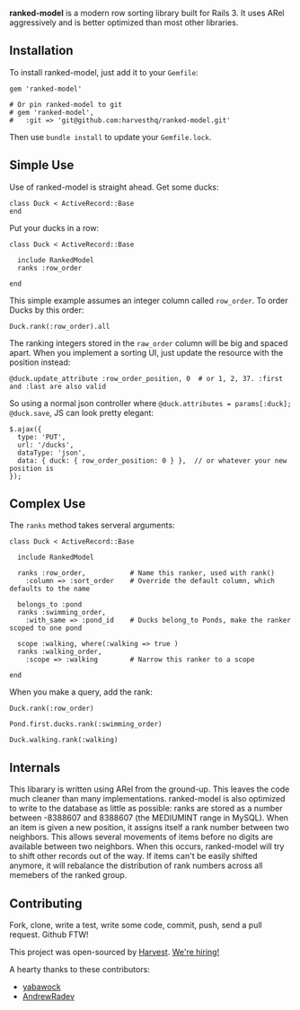 **ranked-model** is a modern row sorting library built for Rails 3.  It uses ARel aggressively and is better optimized than most other libraries.

Installation
------------

To install ranked-model, just add it to your `Gemfile`:

    gem 'ranked-model'
    
    # Or pin ranked-model to git
    # gem 'ranked-model',
    #   :git => 'git@github.com:harvesthq/ranked-model.git'

Then use `bundle install` to update your `Gemfile.lock`.

Simple Use
----------

Use of ranked-model is straight ahead.  Get some ducks:

    class Duck < ActiveRecord::Base
    end

Put your ducks in a row:

    class Duck < ActiveRecord::Base
    
      include RankedModel
      ranks :row_order
    
    end

This simple example assumes an integer column called `row_order`.  To order Ducks by this order:

    Duck.rank(:row_order).all

The ranking integers stored in the `raw_order` column will be big and spaced apart.  When you
implement a sorting UI, just update the resource with the position instead:

    @duck.update_attribute :row_order_position, 0  # or 1, 2, 37. :first and :last are also valid

So using a normal json controller where `@duck.attributes = params[:duck]; @duck.save`, JS can
look pretty elegant:

    $.ajax({
      type: 'PUT',
      url: '/ducks',
      dataType: 'json',
      data: { duck: { row_order_position: 0 } },  // or whatever your new position is
    });

Complex Use
-----------

The `ranks` method takes serveral arguments:

    class Duck < ActiveRecord::Base
    
      include RankedModel
    
      ranks :row_order,           # Name this ranker, used with rank()
        :column => :sort_order    # Override the default column, which defaults to the name
      
      belongs_to :pond
      ranks :swimming_order,
        :with_same => :pond_id    # Ducks belong_to Ponds, make the ranker scoped to one pond
      
      scope :walking, where(:walking => true )
      ranks :walking_order,
        :scope => :walking        # Narrow this ranker to a scope
    
    end

When you make a query, add the rank:

    Duck.rank(:row_order)
    
    Pond.first.ducks.rank(:swimming_order)
    
    Duck.walking.rank(:walking)

Internals
---------

This libarary is written using ARel from the ground-up.  This leaves the code much cleaner
than many implementations.  ranked-model is also optimized to write to the database as little
as possible: ranks are stored as a number between -8388607 and 8388607 (the MEDIUMINT range in MySQL).
When an item is given a new position, it assigns itself a rank number between two neighbors.
This allows several movements of items before no digits are available between two neighbors. When
this occurs, ranked-model will try to shift other records out of the way. If items can't be easily
shifted anymore, it will rebalance the distribution of rank numbers across all memebers
of the ranked group.

Contributing
------------

Fork, clone, write a test, write some code, commit, push, send a pull request.  Github FTW!

This project was open-sourced by [Harvest](http://getharvest.com/).  [We're hiring!](http://www.getharvest.com/careers)

A hearty thanks to these contributors:

* [yabawock](https://github.com/yabawock)
* [AndrewRadev](https://github.com/AndrewRadev/ranked-model)

